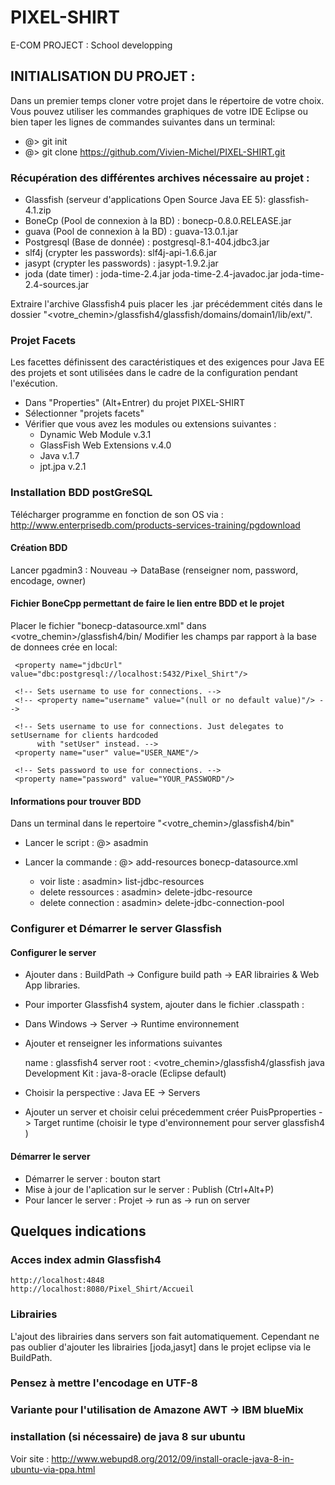 # PIXEL-SHIRT
E-COM PROJECT : School developping

## INITIALISATION DU PROJET :

Dans un premier temps cloner votre projet dans le répertoire de votre choix. Vous pouvez utiliser les commandes graphiques de votre IDE Eclipse ou bien taper les lignes de commandes suivantes dans un terminal:
* @> git init
* @> git clone https://github.com/Vivien-Michel/PIXEL-SHIRT.git

### Récupération des différentes archives nécessaire au projet :
* Glassfish (serveur d'applications Open Source Java EE 5): glassfish-4.1.zip
* BoneCp (Pool de connexion à la BD) : bonecp-0.8.0.RELEASE.jar
* guava (Pool de connexion à la BD) : guava-13.0.1.jar
* Postgresql (Base de donnée) : postgresql-8.1-404.jdbc3.jar
* slf4j (crypter les passwords): slf4j-api-1.6.6.jar
* jasypt (crypter les passwords) : jasypt-1.9.2.jar
* joda (date timer) : joda-time-2.4.jar joda-time-2.4-javadoc.jar joda-time-2.4-sources.jar

Extraire l'archive Glassfish4 puis placer les .jar précédemment cités dans le dossier "<votre_chemin>/glassfish4/glassfish/domains/domain1/lib/ext/". 

### Projet Facets

Les facettes définissent des caractéristiques et des exigences pour Java EE des projets et sont utilisées dans le cadre de la configuration pendant l'exécution.

* Dans "Properties" (Alt+Entrer) du projet PIXEL-SHIRT
* Sélectionner "projets facets"
* Vérifier que vous avez les modules ou extensions suivantes :
	* Dynamic Web Module v.3.1
	* GlassFish Web Extensions v.4.0
	* Java v.1.7
	* jpt.jpa v.2.1
 
### Installation BDD postGreSQL
Télécharger programme en fonction de son OS via : http://www.enterprisedb.com/products-services-training/pgdownload

#### Création BDD
Lancer pgadmin3 :
Nouveau -> DataBase (renseigner nom, password, encodage, owner)

#### Fichier BoneCpp permettant de faire le lien entre BDD et le projet
Placer le fichier "bonecp-datasource.xml" dans <votre_chemin>/glassfish4/bin/
Modifier les champs par rapport à la base de donnees crée en local:

<!-- Sets the JDBC connection URL. -->
     <property name="jdbcUrl" value="dbc:postgresql://localhost:5432/Pixel_Shirt"/>
   
     <!-- Sets username to use for connections. -->
     <!-- <property name="username" value="(null or no default value)"/> -->
   
     <!-- Sets username to use for connections. Just delegates to setUsername for clients hardcoded 
          with "setUser" instead. -->
     <property name="user" value="USER_NAME"/>
   
     <!-- Sets password to use for connections. -->
     <property name="password" value="YOUR_PASSWORD"/>  
#### Informations pour trouver BDD
Dans un terminal dans le repertoire "<votre_chemin>/glassfish4/bin"
* Lancer le script : @> asadmin
* Lancer la commande : @> add-resources bonecp-datasource.xml

	* voir liste : asadmin> list-jdbc-resources
	* delete ressources : asadmin> delete-jdbc-resource <ressource>
	* delete connection : asadmin> delete-jdbc-connection-pool

### Configurer et Démarrer le server Glassfish
#### Configurer le server
* Ajouter dans : BuildPath -> Configure build path -> EAR librairies & Web App libraries.
* Pour importer Glassfish4 system, ajouter dans le fichier .classpath :

	<classpathentry kind="con" path="oracle.eclipse.tools.glassfish.lib.system">
		<attributes>
			<attribute name="owner.project.facets" value="jst.web"/>
		</attributes>
	</classpathentry>
* Dans Windows -> Server -> Runtime environnement
* Ajouter et renseigner les informations suivantes

	name : glassfish4
	server root : <votre_chemin>/glassfish4/glassfish
	java Development Kit : java-8-oracle (Eclipse default)
* Choisir la perspective : Java EE -> Servers 
* Ajouter un server et choisir celui précedemment créer
PuisPproperties -> Target runtime (choisir le type d'environnement pour server glassfish4 )
#### Démarrer le server
* Démarrer le server : bouton start
* Mise à jour de l'aplication sur le server : Publish (Ctrl+Alt+P)
* Pour lancer le server : Projet -> run as -> run on server 

## Quelques indications
### Acces index admin Glassfish4
	http://localhost:4848
	http://localhost:8080/Pixel_Shirt/Accueil
### Librairies
L'ajout des librairies dans servers son fait automatiquement. Cependant ne pas oublier d'ajouter les librairies [joda,jasyt] dans le projet eclipse via le BuildPath.
### Pensez à mettre l'encodage en UTF-8
### Variante pour l'utilisation de Amazone AWT -> IBM blueMix
### installation (si nécessaire) de java 8 sur ubuntu
Voir site : http://www.webupd8.org/2012/09/install-oracle-java-8-in-ubuntu-via-ppa.html


